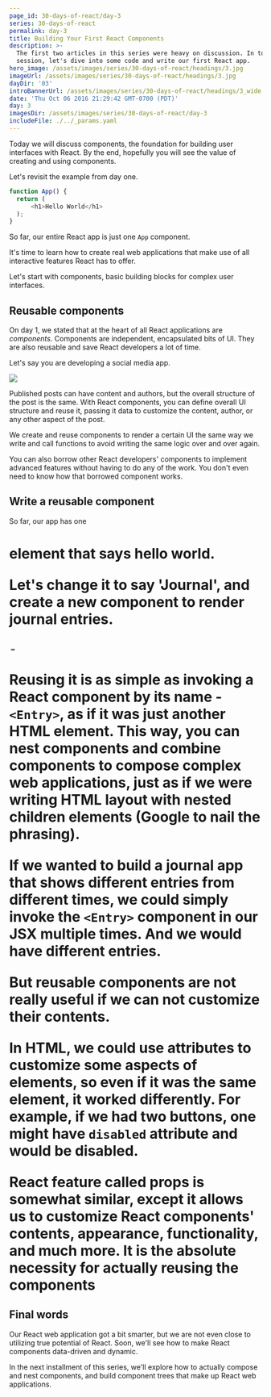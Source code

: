 ```yaml
---
page_id: 30-days-of-react/day-3
series: 30-days-of-react
permalink: day-3
title: Building Your First React Components
description: >-
  The first two articles in this series were heavy on discussion. In today's
  session, let's dive into some code and write our first React app.
hero_image: /assets/images/series/30-days-of-react/headings/3.jpg
imageUrl: /assets/images/series/30-days-of-react/headings/3.jpg
dayDir: '03'
introBannerUrl: /assets/images/series/30-days-of-react/headings/3_wide.jpg
date: 'Thu Oct 06 2016 21:29:42 GMT-0700 (PDT)'
day: 3
imagesDir: /assets/images/series/30-days-of-react/day-3
includeFile: ./../_params.yaml
---
```


Today we will discuss components, the foundation for building user interfaces with React. By the end, hopefully you will see the value of creating and using components. 

Let's revisit the example from day one.

```javascript
function App() {
  return (
      <h1>Hello World</h1>
  );
}
```

So far, our entire React app is just one `App` component.

It's time to learn how to create real web applications that make use of all interactive features React has to offer. 

Let's start with components, basic building blocks for complex user interfaces. 

## Reusable components

On day 1, we stated that at the heart of all React applications are _components_. Components are independent, encapsulated bits of UI. They are also reusable and save React developers a lot of time. 

Let's say you are developing a social media app.

![](https://cdn3.vectorstock.com/i/1000x1000/15/02/bullet-journal-hand-drawn-note-element-vector-39081502.jpg)

Published posts can have content and authors, but the overall structure of the post is the same. With React components, you can define overall UI structure and reuse it, passing it data to customize the content, author, or any other aspect of the post.

We create and reuse components to render a certain UI the same way we write and call functions to avoid writing the same logic over and over again.

You can also borrow other React developers' components to implement advanced features without having to do any of the work. You don't even need to know how that borrowed component works. 

## Write a reusable component

So far, our app has one <h1> element that says hello world.

Let's change it to say 'Journal', and create a new component to render journal entries. 

```javascript
-
```

Reusing it is as simple as invoking a React component by its name - `<Entry>`, as if it was just another HTML element. This way, you can nest components and combine components to compose complex web applications, just as **if we were writing HTML layout with nested children elements** (Google to nail the phrasing). 

If we wanted to build a journal app that shows different entries from different times, we could simply invoke the `<Entry>` component in our JSX multiple times. And we would have different entries.

But reusable components are not really useful if we can not customize their contents. 

In HTML, we could use attributes to customize some aspects of elements, so even if it was the same element, it worked differently. For example, if we had two buttons, one might have `disabled` attribute and would be disabled.

React feature called **props** is somewhat similar, except it allows us to customize React components' contents, appearance, functionality, and much more. It is the absolute necessity for actually reusing the components

## Final words

Our React web application got a bit smarter, but we are not even close to utilizing true potential of React. Soon, we'll see how to make React components data-driven and dynamic.

In the next installment of this series, we'll explore how to actually compose and nest components, and build component trees that make up React web applications. 
